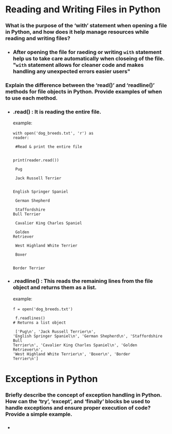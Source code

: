 # Reading and Writing Files in Python
### What is the purpose of the ‘with’ statement when opening a file in Python, and how does it help manage resources while reading and writing files?
* ### After opening the file for raeding or writing <code>with</code> statement help us to take care automatically when closeing of the file. "<code>with</code> statement allows for cleaner code and makes handling any unexpected errors easier users"

### Explain the difference between the ‘read()’ and ‘readline()’ methods for file objects in Python. Provide examples of when to use each method.
* ### .read() : It is reading the entire file.
    example:<br></br><code>with open('dog_breeds.txt', 'r') as reader:<br></br>
            #Read & print the entire file<br></br>
            print(reader.read())<br></br>
            Pug<br></br>
            Jack Russell Terrier<br></br>
            English Springer Spaniel<br></br>
            German Shepherd<br></br>
            Staffordshire Bull Terrier<br></br>
            Cavalier King Charles Spaniel <br></br>
            Golden Retriever<br></br>
            West Highland White Terrier<br></br>
            Boxer<br></br>
            Border Terrier</code>
* ### .readline() :	This reads the remaining lines from the file object and returns them as a list.
    example:<br></br><code>f = open('dog_breeds.txt')<br></br>
        f.readlines()  # Returns a list object <br></br>
        ['Pug\n', 'Jack Russell Terrier\n', 'English Springer Spaniel\n', 'German Shepherd\n', 'Staffordshire Bull Terrier\n', 'Cavalier King Charles Spaniel\n', 'Golden Retriever\n', 'West Highland White Terrier\n', 'Boxer\n', 'Border Terrier\n']</code>

# Exceptions in Python
### Briefly describe the concept of exception handling in Python. How can the ‘try’, ‘except’, and ‘finally’ blocks be used to handle exceptions and ensure proper execution of code? Provide a simple example.
* ### 